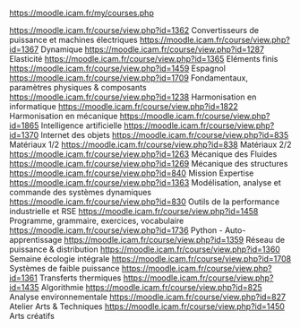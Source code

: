 https://moodle.icam.fr/my/courses.php

https://moodle.icam.fr/course/view.php?id=1362 Convertisseurs de puissance et machines électriques
https://moodle.icam.fr/course/view.php?id=1367 Dynamique
https://moodle.icam.fr/course/view.php?id=1287 Elasticité
https://moodle.icam.fr/course/view.php?id=1365 Eléments finis
https://moodle.icam.fr/course/view.php?id=1459 Espagnol
https://moodle.icam.fr/course/view.php?id=1709 Fondamentaux, paramètres physiques & composants
https://moodle.icam.fr/course/view.php?id=1238 Harmonisation en informatique
https://moodle.icam.fr/course/view.php?id=1822 Harmonisation en mécanique
https://moodle.icam.fr/course/view.php?id=1865 Intelligence artificielle
https://moodle.icam.fr/course/view.php?id=1370 Internet des objets
https://moodle.icam.fr/course/view.php?id=835 Matériaux 1/2
https://moodle.icam.fr/course/view.php?id=838 Matériaux 2/2
https://moodle.icam.fr/course/view.php?id=1263 Mécanique des Fluides
https://moodle.icam.fr/course/view.php?id=1269 Mécanique des structures
https://moodle.icam.fr/course/view.php?id=840 Mission Expertise
https://moodle.icam.fr/course/view.php?id=1363 Modélisation, analyse et commande des systèmes dynamiques
https://moodle.icam.fr/course/view.php?id=830 Outils de la performance industrielle et RSE
https://moodle.icam.fr/course/view.php?id=1458 Programme, grammaire, exercices, vocabulaire
https://moodle.icam.fr/course/view.php?id=1736 Python - Auto-apprentissage
https://moodle.icam.fr/course/view.php?id=1359 Réseau de puissance & distribution
https://moodle.icam.fr/course/view.php?id=1360 Semaine écologie intégrale
https://moodle.icam.fr/course/view.php?id=1708 Systèmes de faible puissance
https://moodle.icam.fr/course/view.php?id=1361 Transferts thermiques
https://moodle.icam.fr/course/view.php?id=1435 Algorithmie
https://moodle.icam.fr/course/view.php?id=825 Analyse environnementale
https://moodle.icam.fr/course/view.php?id=827 Atelier Arts & Techniques
https://moodle.icam.fr/course/view.php?id=1450 Arts créatifs